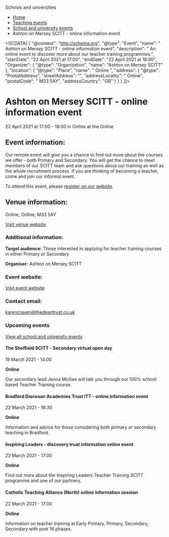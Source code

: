 Schools and universities

*   [Home](/)
*   [Teaching events](/teaching-events)
*   [School and university events](/teaching-events/training-provider-events)
*   Ashton on Mersey SCITT - online information event

<!\[CDATA\[ { "@context": "http://schema.org", "@type": "Event", "name": " Ashton on Mersey SCITT - online information event", "description": " An online event to discover more about our teacher training programmes.", "startDate": "22 April 2021 at 17:00", "endDate": "22 April 2021 at 18:00", "Organizer": { "@type": "Organization", "name": "Ashton on Mersey SCITT" }, "location": { "@type": "Place", "name": " Online ", "address": { "@type": "PostalAddress", "streetAddress": "", "addressLocality": " Online", "postalCode": " M33 5AY", "addressCountry": "GB" } } } \]\]>

Ashton on Mersey SCITT - online information event
=================================================

22 April 2021 at 17:00 - 18:00 in Online at the Online

Event information:
------------------

Our remote event will give you a chance to find out more about the courses we offer - both Primary and Secondary. You will get the chance to meet members of our SCITT team and ask questions about our training as well as the whole recruitment process. If you are thinking of becoming a teacher, come and join our informal event.

To attend this event, please [register on our website](https://forms.gle/QzhU373fPVW6uqbX9).

Venue information:
------------------

Online, Online, M33 5AY

[Visit venue website](http://aomscitt.co.uk/ "Online")

### Additional information:

**Target audience:** Those interested in applying for teacher training courses in either Primary or Secondary

**Organiser:** Ashton on Mersey SCITT

### Event website:

[Visit event website](https://forms.gle/QzhU373fPVW6uqbX9)

### Contact email:

[karencraven@thedeantrust.co.uk](mailto:karencraven@thedeantrust.co.uk)

### Upcoming events

[View all school and university events](/teaching-events/training-provider-events)

[](/teaching-events/training-provider-events/210319-the-sheffield-scitt-secondary-virtual-open-day)

#### The Sheffield SCITT - Secondary virtual open day

19 March 2021 - 14:00

**Online**

Our secondary lead Jenna McGee will talk you through our 100% school based Teacher Training course.

[](/teaching-events/training-provider-events/210322-bradford-diocesan-academies-trust-itt-online-information-event)

#### Bradford Diocesan Academies Trust ITT - online information event

22 March 2021 - 16:30

**Online**

Information and advice for those considering both primary or secondary teaching in Bradford.

[](/teaching-events/training-provider-events/210322-inspiring-leaders-discovery-trust-information-online-event)

#### Inspiring Leaders - discovery trust information online event

22 March 2021 - 17:00

**Online**

Find out more about the Inspiring Leaders Teacher Training SCITT programme and one of our partners.

[](/teaching-events/training-provider-events/210322-catholic-teaching-alliance-north-online-information-session)

#### Catholic Teaching Alliance (North) online information session

22 March 2021 - 17:00

**Online**

Information on teacher training at Early Primary, Primary, Secondary, Secondary with post 16 phases.